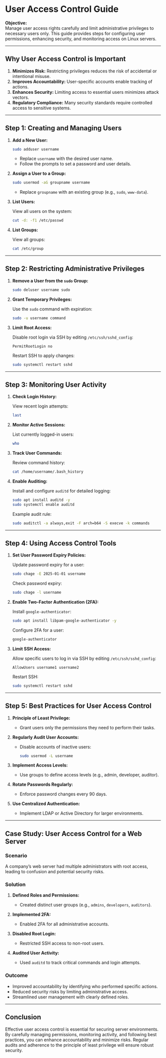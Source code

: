 # User Access Control Guide

**Objective:**  
Manage user access rights carefully and limit administrative privileges to necessary users only. This guide provides steps for configuring user permissions, enhancing security, and monitoring access on Linux servers.

---

## Why User Access Control is Important

1. **Minimizes Risk:** Restricting privileges reduces the risk of accidental or intentional misuse.
2. **Improves Accountability:** User-specific accounts enable tracking of actions.
3. **Enhances Security:** Limiting access to essential users minimizes attack vectors.
4. **Regulatory Compliance:** Many security standards require controlled access to sensitive systems.

---

## Step 1: Creating and Managing Users

1. **Add a New User:**

   ```bash
   sudo adduser username
   ```

   - Replace `username` with the desired user name.
   - Follow the prompts to set a password and user details.

2. **Assign a User to a Group:**

   ```bash
   sudo usermod -aG groupname username
   ```

   - Replace `groupname` with an existing group (e.g., `sudo`, `www-data`).

3. **List Users:**

   View all users on the system:

   ```bash
   cut -d: -f1 /etc/passwd
   ```

4. **List Groups:**

   View all groups:

   ```bash
   cat /etc/group
   ```

---

## Step 2: Restricting Administrative Privileges

1. **Remove a User from the `sudo` Group:**

   ```bash
   sudo deluser username sudo
   ```

2. **Grant Temporary Privileges:**

   Use the `sudo` command with expiration:

   ```bash
   sudo -u username command
   ```

3. **Limit Root Access:**

   Disable root login via SSH by editing `/etc/ssh/sshd_config`:

   ```plaintext
   PermitRootLogin no
   ```

   Restart SSH to apply changes:

   ```bash
   sudo systemctl restart sshd
   ```

---

## Step 3: Monitoring User Activity

1. **Check Login History:**

   View recent login attempts:

   ```bash
   last
   ```

2. **Monitor Active Sessions:**

   List currently logged-in users:

   ```bash
   who
   ```

3. **Track User Commands:**

   Review command history:

   ```bash
   cat /home/username/.bash_history
   ```

4. **Enable Auditing:**

   Install and configure `auditd` for detailed logging:

   ```bash
   sudo apt install auditd -y
   sudo systemctl enable auditd
   ```

   Example audit rule:

   ```bash
   sudo auditctl -a always,exit -F arch=b64 -S execve -k commands
   ```

---

## Step 4: Using Access Control Tools

1. **Set User Password Expiry Policies:**

   Update password expiry for a user:

   ```bash
   sudo chage -E 2025-01-01 username
   ```

   Check password expiry:

   ```bash
   sudo chage -l username
   ```

2. **Enable Two-Factor Authentication (2FA):**

   Install `google-authenticator`:

   ```bash
   sudo apt install libpam-google-authenticator -y
   ```

   Configure 2FA for a user:

   ```bash
   google-authenticator
   ```

3. **Limit SSH Access:**

   Allow specific users to log in via SSH by editing `/etc/ssh/sshd_config`:

   ```plaintext
   AllowUsers username1 username2
   ```

   Restart SSH:

   ```bash
   sudo systemctl restart sshd
   ```

---

## Step 5: Best Practices for User Access Control

1. **Principle of Least Privilege:**
   - Grant users only the permissions they need to perform their tasks.

2. **Regularly Audit User Accounts:**
   - Disable accounts of inactive users:

     ```bash
     sudo usermod -L username
     ```

3. **Implement Access Levels:**
   - Use groups to define access levels (e.g., admin, developer, auditor).

4. **Rotate Passwords Regularly:**
   - Enforce password changes every 90 days.

5. **Use Centralized Authentication:**
   - Implement LDAP or Active Directory for larger environments.

---

## Case Study: User Access Control for a Web Server

### Scenario
A company’s web server had multiple administrators with root access, leading to confusion and potential security risks.

### Solution
1. **Defined Roles and Permissions:**
   - Created distinct user groups (e.g., `admins`, `developers`, `auditors`).

2. **Implemented 2FA:**
   - Enabled 2FA for all administrative accounts.

3. **Disabled Root Login:**
   - Restricted SSH access to non-root users.

4. **Audited User Activity:**
   - Used `auditd` to track critical commands and login attempts.

### Outcome
- Improved accountability by identifying who performed specific actions.
- Reduced security risks by limiting administrative access.
- Streamlined user management with clearly defined roles.

---

## Conclusion

Effective user access control is essential for securing server environments. By carefully managing permissions, monitoring activity, and following best practices, you can enhance accountability and minimize risks. Regular audits and adherence to the principle of least privilege will ensure robust security.


